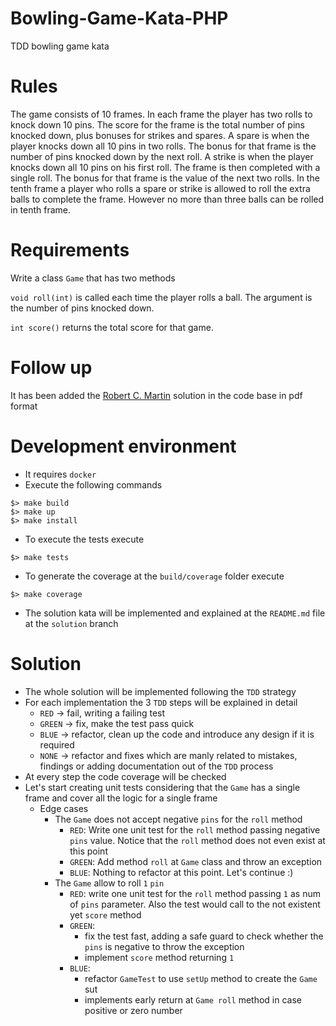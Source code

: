 # Bowling-Game-Kata-PHP
TDD bowling game kata

# Rules

The game consists of 10 frames. In each frame the player has two rolls to knock down 10 pins. The score for the frame is the total number of pins knocked down, plus bonuses for strikes and spares.
A spare is when the player knocks down all 10 pins in two rolls. The bonus for that frame is the number of pins knocked down by the next roll.
A strike is when the player knocks down all 10 pins on his first roll. The frame is then completed with a single roll. The bonus for that frame is the value of the next two rolls.
In the tenth frame a player who rolls a spare or strike is allowed to roll the extra balls to complete the frame. However no more than three balls can be rolled in tenth frame.

# Requirements
Write a class `Game` that has two methods

`void roll(int)` is called each time the player rolls a ball. The argument is the number of pins knocked down.

`int score()` returns the total score for that game.

# Follow up
It has been added the [Robert C. Martin](BowlingGameKata.pdf) solution in the code base in pdf format 

# Development environment
- It requires `docker`
- Execute the following commands

```
$> make build
$> make up
$> make install 
```

- To execute the tests execute
```
$> make tests
```

- To generate the coverage at the `build/coverage` folder execute
```
$> make coverage
```

- The solution kata will be implemented and explained at the `README.md` file at the `solution` branch

# Solution
- The whole solution will be implemented following the `TDD` strategy
- For each implementation the 3 `TDD` steps will be explained in detail
    - `RED` -> fail, writing a failing test
    - `GREEN` -> fix, make the test pass quick
    - `BLUE` -> refactor, clean up the code and introduce any design if it is required
    - `NONE` -> refactor and fixes which are manly related to mistakes, findings or adding documentation out of the `TDD` process
- At every step the code coverage will be checked
- Let's start creating unit tests considering that the `Game` has a single frame and cover all the logic for a single frame
    - Edge cases
        - The `Game` does not accept negative `pins` for the `roll` method
            - `RED`: Write one unit test for the `roll` method passing negative `pins` value. Notice that the `roll` method does not even exist at this point
            - `GREEN`: Add method `roll` at `Game` class and throw an exception
            - `BLUE`: Nothing to refactor at this point. Let's continue :)
        - The `Game` allow to roll `1` `pin`
            - `RED`: write one unit test for the `roll` method passing `1` as num of `pins` parameter. Also the test would call to the not existent yet `score` method
            - `GREEN`: 
                - fix the test fast, adding a safe guard to check whether the `pins` is negative to throw the exception 
                - implement `score` method returning `1`
            - `BLUE`:
                - refactor `GameTest` to use `setUp` method to create the `Game` sut
                - implements early return at `Game roll` method in case positive or zero number
        